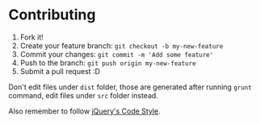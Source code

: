 # Contributing

1. Fork it!
2. Create your feature branch: `git checkout -b my-new-feature`
3. Commit your changes: `git commit -m 'Add some feature'`
4. Push to the branch: `git push origin my-new-feature`
5. Submit a pull request :D

Don't edit files under `dist` folder, those are generated after running `grunt` command, edit files under `src` folder instead.

Also remember to follow [jQuery's Code Style](http://contribute.jquery.org/style-guide/js/).

